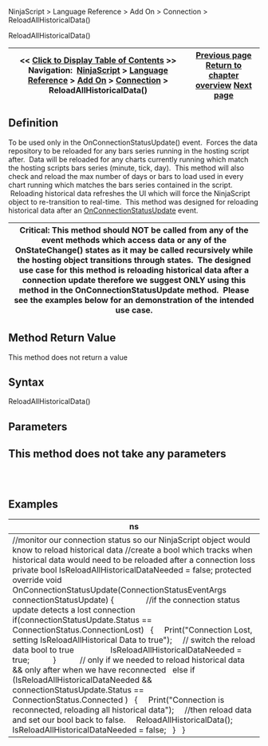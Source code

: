 ﻿
NinjaScript \> Language Reference \> Add On \> Connection \> ReloadAllHistoricalData()

ReloadAllHistoricalData()

| \<\< [Click to Display Table of Contents](reloadallhistoricaldata.md) \>\> **Navigation:**     [NinjaScript](ninjascript.md) \> [Language Reference](language_reference_wip.md) \> [Add On](add_on.md) \> [Connection](connection_class.md) \> ReloadAllHistoricalData() | [Previous page](connections_status.md) [Return to chapter overview](connection_class.md) [Next page](playbackconnection.md) |
| --- | --- |
## Definition
To be used only in the OnConnectionStatusUpdate() event.  Forces the data repository to be reloaded for any bars series running in the hosting script after.  Data will be reloaded for any charts currently running which match the hosting scripts bars series (minute, tick, day).  This method will also check and reload the max number of days or bars to load used in every chart running which matches the bars series contained in the script.  Reloading historical data refreshes the UI which will force the NinjaScript object to re\-transition to real\-time.  This method was designed for reloading historical data after an [OnConnectionStatusUpdate](onconnectionstatusupdate.md) event.  
 

| Critical: This method should NOT be called from any of the event methods which access data or any of the OnStateChange() states as it may be called recursively while the hosting object transitions through states.  The designed use case for this method is reloading historical data after a connection update therefore we suggest ONLY using this method in the OnConnectionStatusUpdate method.  Please see the examples below for an demonstration of the intended use case. |
| --- |

## Method Return Value
This method does not return a value
 
## Syntax
ReloadAllHistoricalData()
 
## Parameters
## This method does not take any parameters
## 
 
## Examples

| ns |
| --- |
| //monitor our connection status so our NinjaScript object would know to reload historical data //create a bool which tracks when historical data would need to be reloaded after a connection loss private bool IsReloadAllHistoricalDataNeeded \= false; protected override void OnConnectionStatusUpdate(ConnectionStatusEventArgs connectionStatusUpdate) {                //if the connection status update detects a lost connection    if(connectionStatusUpdate.Status \=\= ConnectionStatus.ConnectionLost)    {      Print("Connection Lost, setting IsReloadAllHistorical Data to true");      // switch the reload data bool to true                  IsReloadAllHistoricalDataNeeded \= true;               }             // only if we needed to reload historical data \&\& only after when we have reconnected    else if (IsReloadAllHistoricalDataNeeded \&\& connectionStatusUpdate.Status \=\= ConnectionStatus.Connected )    {      Print("Connection is reconnected, reloading all historical data");      //then reload data and set our bool back to false.      ReloadAllHistoricalData();      IsReloadAllHistoricalDataNeeded \= false;    }     } |
